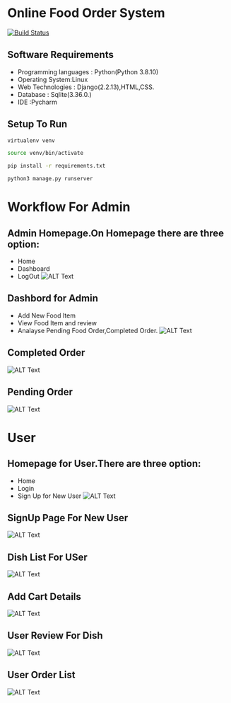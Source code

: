 # Online Food Order System

[![Build Status](https://travis-ci.org/joemccann/dillinger.svg?branch=master)](https://travis-ci.org/joemccann/dillinger)

## Software Requirements
 - Programming languages : Python(Python 3.8.10)
 - Operating System:Linux
 - Web Technologies : Django(2.2.13),HTML,CSS.
 - Database : Sqlite(3.36.0.)
 - IDE :Pycharm


## Setup To Run
```sh
virtualenv venv
```

```sh
source venv/bin/activate
```

```sh
pip install -r requirements.txt
```
```sh
python3 manage.py runserver
```
# Workflow  For Admin
## Admin Homepage.On Homepage there are three option:
  - Home
  - Dashboard
  - LogOut
 ![ALT Text](https://github.com/omkara18/Food_Order_System/blob/main/Workflow/Admin_Workflow/1.1home_page_for_admin.png)
## Dashbord for Admin
  - Add New Food Item
  - View Food Item and review
  - Analayse Pending Food Order,Completed Order.
![ALT Text](https://github.com/omkara18/Food_Order_System/blob/main/Workflow/Admin_Workflow/2.1Dashboard_for_adminr.png)
## Completed Order
![ALT Text](https://github.com/omkara18/Food_Order_System/blob/main/Workflow/Admin_Workflow/3.1Completed_order_list.png)
## Pending Order
![ALT Text](https://github.com/omkara18/Food_Order_System/blob/main/Workflow/Admin_Workflow/4.1pending_order_list.png)

# User
## Homepage for User.There are three option:
- Home 
- Login
- Sign Up for New User
![ALT Text](https://github.com/omkara18/Food_Order_System/blob/main/Workflow/User_Workflow/1.1home_page_user.png)

## SignUp Page For New User
![ALT Text](https://github.com/omkara18/Food_Order_System/blob/main/Workflow/User_Workflow/2.1sign_up.png)
## Dish List For USer
![ALT Text](https://github.com/omkara18/Food_Order_System/blob/main/Workflow/User_Workflow/3.1dish_list.png)
## Add Cart Details
![ALT Text](https://github.com/omkara18/Food_Order_System/blob/main/Workflow/User_Workflow/4.1Addcart.png)
##  User Review For Dish
![ALT Text](https://github.com/omkara18/Food_Order_System/blob/main/Workflow/User_Workflow/5.1user_review_for_dishes.png)
## User Order List
![ALT Text](https://github.com/omkara18/Food_Order_System/blob/main/Workflow/User_Workflow/6.1user_order_list.png)
